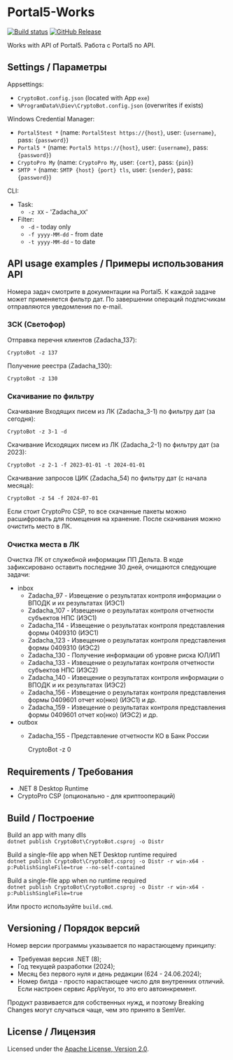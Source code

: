 # Portal5-Works
[![Build status](https://ci.appveyor.com/api/projects/status/25pytmgy12ey90ak?svg=true)](https://ci.appveyor.com/project/diev/portal5-works)
[![GitHub Release](https://img.shields.io/github/release/diev/Portal5-Works.svg)](https://github.com/diev/Portal5-Works/releases/latest)

Works with API of Portal5.
Работа с Portal5 по API.

## Settings / Параметры

Appsettings:

- `CryptoBot.config.json` (located with App `exe`)
- `%ProgramData%\Diev\CryptoBot.config.json` (overwrites if exists)

Windows Credential Manager:

- `Portal5test *` (name: `Portal5test https://{host}`, user: `{username}`, pass: `{password}`)
- `Portal5 *` (name: `Portal5 https://{host}`, user: `{username}`, pass: `{password}`)
- `CryptoPro My` (name: `CryptoPro My`, user: `{cert}`, pass: `{pin}`)
- `SMTP *` (name: `SMTP {host} {port} tls`, user: `{sender}`, pass: `{password}`)

CLI:

- Task:
  - `-z XX` - 'Zadacha_`XX`'
- Filter:
  - `-d` - today only
  - `-f yyyy-MM-dd` - from date
  - `-t yyyy-MM-dd` - to date

## API usage examples / Примеры использования API

Номера задач смотрите в документации на Portal5.
К каждой задаче может применяется фильтр дат.
По завершении операций подписчикам отправляются уведомления по e-mail.

### ЗСК (Светофор)

Отправка перечня клиентов (Zadacha_137):

    CryptoBot -z 137

Получение реестра (Zadacha_130): 

    CryptoBot -z 130

### Скачивание по фильтру

Скачивание Входящих писем из ЛК (Zadacha_3-1) по фильтру дат (за сегодня):

    CryptoBot -z 3-1 -d

Скачивание Исходящих писем из ЛК (Zadacha_2-1) по фильтру дат (за 2023):

    CryptoBot -z 2-1 -f 2023-01-01 -t 2024-01-01

Скачивание запросов ЦИК (Zadacha_54) по фильтру дат (с начала месяца):

    CryptoBot -z 54 -f 2024-07-01

Если стоит CryptoPro CSP, то все скачанные пакеты можно расшифровать для
помещения на хранение. После скачивания можно очистить место в ЛК.

### Очистка места в ЛК

Очистка ЛК от служебной информации ПП Дельта.
В коде зафиксировано оставить последние 30 дней, очищаются следующие задачи:

- inbox
  - Zadacha_97  - Извещение о результатах контроля информации о ВПОДК и их результатах (ИЭС1)
  - Zadacha_107 - Извещение о результатах контроля отчетности субъектов НПС (ИЭС1)
  - Zadacha_114 - Извещение о результатах контроля представления формы 0409310 (ИЭС1)
  - Zadacha_123 - Извещение о результатах контроля представления формы 0409310 (ИЭС2)
  - Zadacha_130 - Получение информации об уровне риска ЮЛ/ИП
  - Zadacha_133 - Извещение о результатах контроля отчетности субъектов НПС (ИЭС2)
  - Zadacha_140 - Извещение о результатах контроля информации о ВПОДК и их результатах (ИЭС2)
  - Zadacha_156 - Извещение о результатах контроля представления формы 0409601 отчет ко(нко) (ИЭС1) и др.
  - Zadacha_159 - Извещение о результатах контроля представления формы 0409601 отчет ко(нко) (ИЭС2) и др.
- outbox
  - Zadacha_155 - Представление отчетности КО в Банк России

    CryptoBot -z 0

## Requirements / Требования

- .NET 8 Desktop Runtime
- CryptoPro CSP (опционально - для криптоопераций)

## Build / Построение

Build an app with many dlls  
`dotnet publish CryptoBot\CryptoBot.csproj -o Distr`

Build a single-file app when NET Desktop runtime required  
`dotnet publish CryptoBot\CryptoBot.csproj -o Distr -r win-x64 -p:PublishSingleFile=true --no-self-contained`

Build a single-file app when no runtime required  
`dotnet publish CryptoBot\CryptoBot.csproj -o Distr -r win-x64 -p:PublishSingleFile=true`

Или просто используйте `build.cmd`.

## Versioning / Порядок версий

Номер версии программы указывается по нарастающему принципу:

* Требуемая версия .NET (8);
* Год текущей разработки (2024);
* Месяц без первого нуля и день редакции (624 - 24.06.2024);
* Номер билда - просто нарастающее число для внутренних отличий.
Если настроен сервис AppVeyor, то это его автоинкремент.

Продукт развивается для собственных нужд, и поэтому
Breaking Changes могут случаться чаще, чем это принято в SemVer.

## License / Лицензия

Licensed under the [Apache License, Version 2.0].

[Apache License, Version 2.0]: LICENSE
